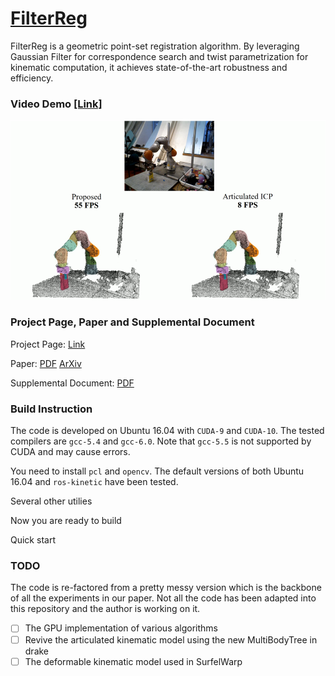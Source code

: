 # [FilterReg](<https://sites.google.com/view/filterreg/home>)

FilterReg is a geometric point-set registration algorithm. By leveraging Gaussian Filter for correspondence search and twist parametrization for kinematic computation, it achieves state-of-the-art robustness and efficiency.

### Video Demo [[Link]](https://youtu.be/k-YQVZfM0qg)

[![FilterReg](./doc/articulated.png)](https://youtu.be/k-YQVZfM0qg)

### Project Page, Paper and Supplemental Document

Project Page: [Link](<https://sites.google.com/view/filterreg/home>)

Paper: [PDF](https://drive.google.com/file/d/1XLCAwkIRqnHFhYMx6hYf8LxN_IeozliZ/view?usp=sharing) [ArXiv](https://arxiv.org/abs/1811.10136)

Supplemental Document: [PDF](https://drive.google.com/file/d/1R_E-v3vh7aq3uwg_EOmZEtItMn649rVI/view?usp=sharing)

### Build Instruction

The code is developed on Ubuntu 16.04 with `CUDA-9` and `CUDA-10`. The tested compilers are `gcc-5.4` and `gcc-6.0`. Note that `gcc-5.5` is not supported by CUDA and may cause errors.

You need to install `pcl` and `opencv`. The default versions of both Ubuntu 16.04 and `ros-kinetic` have been tested.

Several other utilies

Now you are ready to build

Quick start

### TODO

The code is re-factored from a pretty messy version which is the backbone of all the experiments in our paper. Not all the code has been adapted into this repository and the author is working on it.

- [ ] The GPU implementation of various algorithms
- [ ] Revive the articulated kinematic model using the new MultiBodyTree in drake
- [ ] The deformable kinematic model used in SurfelWarp